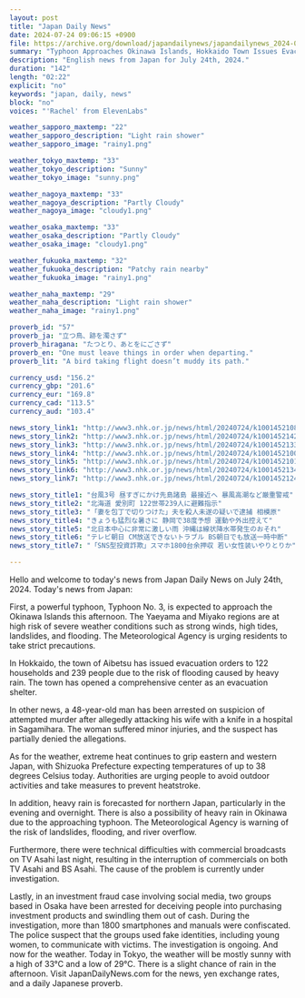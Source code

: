```yaml
---
layout: post
title: "Japan Daily News"
date: 2024-07-24 09:06:15 +0900
file: https://archive.org/download/japandailynews/japandailynews_2024-07-24.mp3
summary: "Typhoon Approaches Okinawa Islands, Hokkaido Town Issues Evacuation Order, & more…"
description: "English news from Japan for July 24th, 2024."
duration: "142"
length: "02:22"
explicit: "no"
keywords: "japan, daily, news"
block: "no"
voices: "'Rachel' from ElevenLabs"

weather_sapporo_maxtemp: "22"
weather_sapporo_description: "Light rain shower"
weather_sapporo_image: "rainy1.png"

weather_tokyo_maxtemp: "33"
weather_tokyo_description: "Sunny"
weather_tokyo_image: "sunny.png"

weather_nagoya_maxtemp: "33"
weather_nagoya_description: "Partly Cloudy"
weather_nagoya_image: "cloudy1.png"

weather_osaka_maxtemp: "33"
weather_osaka_description: "Partly Cloudy"
weather_osaka_image: "cloudy1.png"

weather_fukuoka_maxtemp: "32"
weather_fukuoka_description: "Patchy rain nearby"
weather_fukuoka_image: "rainy1.png"

weather_naha_maxtemp: "29"
weather_naha_description: "Light rain shower"
weather_naha_image: "rainy1.png"

proverb_id: "57"
proverb_ja: "立つ鳥、跡を濁さず"
proverb_hiragana: "たつとり、あとをにごさず"
proverb_en: "One must leave things in order when departing."
proverb_lit: "A bird taking flight doesn’t muddy its path."

currency_usd: "156.2"
currency_gbp: "201.6"
currency_eur: "169.8"
currency_cad: "113.5"
currency_aud: "103.4"

news_story_link1: "http://www3.nhk.or.jp/news/html/20240724/k10014521081000.html"
news_story_link2: "http://www3.nhk.or.jp/news/html/20240724/k10014521421000.html"
news_story_link3: "http://www3.nhk.or.jp/news/html/20240724/k10014521331000.html"
news_story_link4: "http://www3.nhk.or.jp/news/html/20240724/k10014521001000.html"
news_story_link5: "http://www3.nhk.or.jp/news/html/20240724/k10014521011000.html"
news_story_link6: "http://www3.nhk.or.jp/news/html/20240724/k10014521341000.html"
news_story_link7: "http://www3.nhk.or.jp/news/html/20240724/k10014521241000.html"

news_story_title1: "台風3号 昼すぎにかけ先島諸島 最接近へ 暴風高潮など厳重警戒"
news_story_title2: "北海道 愛別町 122世帯239人に避難指示"
news_story_title3: "「妻を包丁で切りつけた」夫を殺人未遂の疑いで逮捕 相模原"
news_story_title4: "きょうも猛烈な暑さに 静岡で38度予想 運動や外出控えて"
news_story_title5: "北日本中心に非常に激しい雨 沖縄は線状降水帯発生のおそれ"
news_story_title6: "テレビ朝日 CM放送できないトラブル BS朝日でも放送一時中断"
news_story_title7: "「SNS型投資詐欺」スマホ1800台余押収 若い女性装いやりとりか"

---
```


Hello and welcome to today's news from Japan Daily News on July 24th, 2024. Today's news from Japan:

First, a powerful typhoon, Typhoon No. 3, is expected to approach the Okinawa Islands this afternoon. The Yaeyama and Miyako regions are at high risk of severe weather conditions such as strong winds, high tides, landslides, and flooding. The Meteorological Agency is urging residents to take strict precautions.

In Hokkaido, the town of Aibetsu has issued evacuation orders to 122 households and 239 people due to the risk of flooding caused by heavy rain. The town has opened a comprehensive center as an evacuation shelter.

In other news, a 48-year-old man has been arrested on suspicion of attempted murder after allegedly attacking his wife with a knife in a hospital in Sagamihara. The woman suffered minor injuries, and the suspect has partially denied the allegations.

As for the weather, extreme heat continues to grip eastern and western Japan, with Shizuoka Prefecture expecting temperatures of up to 38 degrees Celsius today. Authorities are urging people to avoid outdoor activities and take measures to prevent heatstroke.

In addition, heavy rain is forecasted for northern Japan, particularly in the evening and overnight. There is also a possibility of heavy rain in Okinawa due to the approaching typhoon. The Meteorological Agency is warning of the risk of landslides, flooding, and river overflow.

Furthermore, there were technical difficulties with commercial broadcasts on TV Asahi last night, resulting in the interruption of commercials on both TV Asahi and BS Asahi. The cause of the problem is currently under investigation.

Lastly, in an investment fraud case involving social media, two groups based in Osaka have been arrested for deceiving people into purchasing investment products and swindling them out of cash. During the investigation, more than 1800 smartphones and manuals were confiscated. The police suspect that the groups used fake identities, including young women, to communicate with victims. The investigation is ongoing. And now for the weather. Today in Tokyo, the weather will be mostly sunny with a high of 33°C and a low of 29°C. There is a slight chance of rain in the afternoon.  Visit JapanDailyNews.com for the news, yen exchange rates, and a daily Japanese proverb.

